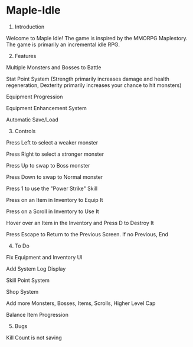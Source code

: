 # Maple-Idle
1. Introduction

Welcome to Maple Idle! The game is inspired by the MMORPG Maplestory. The game is primarily an incremental idle RPG. 


2. Features

Multiple Monsters and Bosses to Battle

Stat Point System (Strength primarily increases damage and health regeneration, Dexterity primarily increases your chance to hit monsters)

Equipment Progression

Equipment Enhancement System

Automatic Save/Load


3. Controls

Press Left to select a weaker monster

Press Right to select a stronger monster

Press Up to swap to Boss monster

Press Down to swap to Normal monster

Press 1 to use the "Power Strike" Skill

Press on an Item in Inventory to Equip It

Press on a Scroll in Inventory to Use It

Hover over an Item in the Inventory and Press D to Destroy It

Press Escape to Return to the Previous Screen. If no Previous, End


4. To Do

Fix Equipment and Inventory UI

Add System Log Display

Skill Point System

Shop System

Add more Monsters, Bosses, Items, Scrolls, Higher Level Cap

Balance Item Progression

5. Bugs

Kill Count is not saving 





